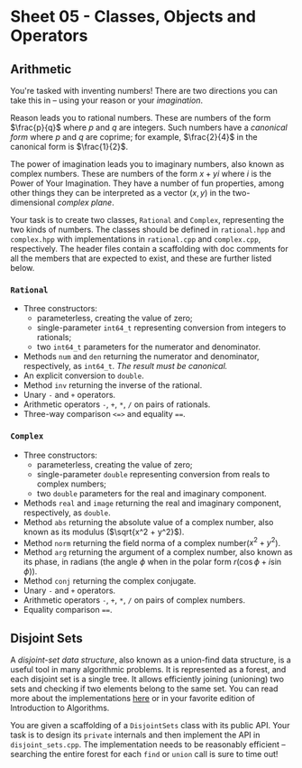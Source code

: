 # Sheet 05 - Classes, Objects and Operators

## Arithmetic

You're tasked with inventing numbers! There are two directions you can take this in &ndash; using your reason or your
*_imagination_*.

Reason leads you to rational numbers. These are numbers of the form $\frac{p}{q}$ where $p$ and $q$ are integers.
Such numbers have a _canonical form_ where $p$ and $q$ are coprime; for example, $\frac{2}{4}$ in the canonical form
is $\frac{1}{2}$.

The power of imagination leads you to imaginary numbers, also known as complex numbers. These are numbers of the form
$x + yi$ where $i$ is the Power of Your Imagination. They have a number of fun properties, among other things they can
be interpreted as a vector $(x, y)$ in the two-dimensional *complex plane*.

Your task is to create two classes, `Rational` and `Complex`, representing the two kinds of numbers. The classes should
be defined in `rational.hpp` and `complex.hpp` with implementations in `rational.cpp` and `complex.cpp`, respectively.
The header files contain a scaffolding with doc comments for all the members that are expected to exist, and these are
further listed below.

### `Rational`

- Three constructors:
    - parameterless, creating the value of zero;
    - single-parameter `int64_t` representing conversion from integers to rationals;
    - two `int64_t` parameters for the numerator and denominator.
- Methods `num` and `den` returning the numerator and denominator, respectively, as `int64_t`. *The result must be
  canonical.*
- An explicit conversion to `double`.
- Method `inv` returning the inverse of the rational.
- Unary `-` and `+` operators.
- Arithmetic operators `-`, `+`, `*`, `/` on pairs of rationals.
- Three-way comparison `<=>` and equality `==`.

### `Complex`

- Three constructors:
    - parameterless, creating the value of zero;
    - single-parameter `double` representing conversion from reals to complex numbers;
    - two `double` parameters for the real and imaginary component.
- Methods `real` and `image` returning the real and imaginary component, respectively, as `double`.
- Method `abs` returning the absolute value of a complex number, also known as its modulus ($\sqrt{x^2 + y^2}$).
- Method `norm` returning the field norma of a complex number($x^2 + y^2$).
- Method `arg` returning the argument of a complex number, also known as its phase, in radians
  (the angle $\phi$ when in the polar form $r(\cos{\phi} + i \sin{\phi})$).
- Method `conj` returning the complex conjugate.
- Unary `-` and `+` operators.
- Arithmetic operators `-`, `+`, `*`, `/` on pairs of complex numbers.
- Equality comparison `==`.

## Disjoint Sets

A _disjoint-set data structure_, also known as a union-find data structure,
is a useful tool in many algorithmic problems. It is represented as a forest, and each disjoint set is a single
tree. It allows efficiently joining (unioning) two sets and checking if two elements belong to the same set.
You can read more about the implementations [here](https://en.wikipedia.org/wiki/Disjoint-set_data_structure) or in your
favorite edition of Introduction to Algorithms.

You are given a scaffolding of a `DisjointSets` class with its public API. Your task is to design its `private`
internals and then implement the API in `disjoint_sets.cpp`. The implementation needs to be reasonably efficient
&ndash; searching the entire forest for each `find` or `union` call is sure to time out!